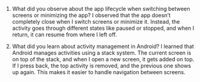 1. What did you observe about the app lifecycle when switching between screens or minimizing the app?
   I observed that the app doesn’t completely close when I switch screens or minimize it. Instead, the activity goes through different states like paused or stopped, and when I return, it can resume from where I left off.

2. What did you learn about activity management in Android?
   I learned that Android manages activities using a stack system. The current screen is on top of the stack, and when I open a new screen, it gets added on top. If I press back, the top activity is removed, and the previous one shows up again. This makes it easier to handle navigation between screens.
